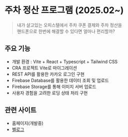 # 주차 정산 프로그램 (2025.02~)

> 내가 살고있는 오피스텔에서 주차 쿠폰 결제와 주차 정산을 <br>
> 핸드폰으로 한번에 해결할 수 있다면 얼마나 편리할까?

## 주요 기능

- 개발 환경 : Vite + React + Typescript + Tailwind CSS
- CRA 프로젝트 Vite로 마이그레이션
- REST API를 활용한 카카오 로그인 구현
- Firebase Database를 활용한 데이터 조회 및 업로드
- Firebase Storage를 통해 이미지 서버 업로드
- 사용자 경험을 고려한 로딩 상태 처리 구현

## 관련 사이트

- 홈페이지(개발중)
- [벨로그](https://velog.io/@gaebaribari/series/parking)

